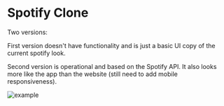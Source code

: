 # Spotify Clone

Two versions:

First version doesn't have functionality and is just a basic UI copy of the current spotify look.

Second version is operational and based on the Spotify API.  It also looks more like the app than the website (still need to add mobile responsiveness).

![example](https://raw.githubusercontent.com/khizar-k/pseudo-clones/master/spotify/v2%20styling%20(basic%20funtionality)/spotify.gif)
